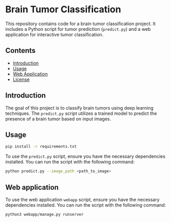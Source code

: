 # Brain Tumor Classification

This repository contains code for a brain tumor classification project. It includes a Python script for tumor prediction (`predict.py`) and a web application for interactive tumor classification.

## Contents

- [Introduction](#introduction)
- [Usage](#usage)
- [Web Application](#web-application)
- [License](#license)

## Introduction

The goal of this project is to classify brain tumors using deep learning techniques. The `predict.py` script utilizes a trained model to predict the presence of a brain tumor based on input images.


## Usage
```bash
pip install -r requirements.txt
```

To use the `predict.py` script, ensure you have the necessary dependencies installed. You can run the script with the following command:

```bash
python predict.py --image_path <path_to_image>
```

## Web application
To use the web application `webapp` script, ensure you have the necessary dependencies installed. You can run the script with the following command:

```bash
python3 webapp/manage.py runserver
```


